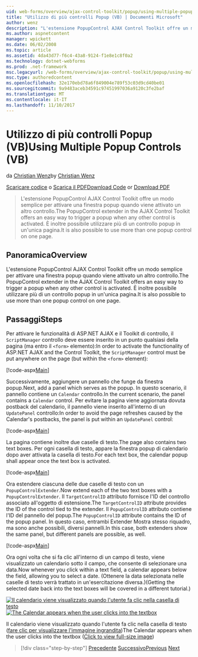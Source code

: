 ```yaml
---
uid: web-forms/overview/ajax-control-toolkit/popup/using-multiple-popup-controls-vb
title: "Utilizzo di più controlli Popup (VB) | Documenti Microsoft"
author: wenz
description: "L'estensione PopupControl AJAX Control Toolkit offre un modo semplice per attivare una finestra popup quando viene attivato un altro controllo. È inoltre possibile utilizzare m..."
ms.author: aspnetcontent
manager: wpickett
ms.date: 06/02/2008
ms.topic: article
ms.assetid: 4da43d77-f6c4-43a8-9124-f1e8e1c8f0a2
ms.technology: dotnet-webforms
ms.prod: .net-framework
msc.legacyurl: /web-forms/overview/ajax-control-toolkit/popup/using-multiple-popup-controls-vb
msc.type: authoredcontent
ms.openlocfilehash: 32e170ebd78a6f849004e789f53c03d9cd40be01
ms.sourcegitcommit: 9a9483aceb34591c97451997036a9120c3fe2baf
ms.translationtype: MT
ms.contentlocale: it-IT
ms.lasthandoff: 11/10/2017
---
```

<a name="using-multiple-popup-controls-vb"></a><span data-ttu-id="4674e-104">Utilizzo di più controlli Popup (VB)</span><span class="sxs-lookup"><span data-stu-id="4674e-104">Using Multiple Popup Controls (VB)</span></span>
====================
<span data-ttu-id="4674e-105">da [Christian Wenz](https://github.com/wenz)</span><span class="sxs-lookup"><span data-stu-id="4674e-105">by [Christian Wenz](https://github.com/wenz)</span></span>

<span data-ttu-id="4674e-106">[Scaricare codice](http://download.microsoft.com/download/9/3/f/93f8daea-bebd-4821-833b-95205389c7d0/PopupControl1.vb.zip) o [Scarica il PDF](http://download.microsoft.com/download/2/d/c/2dc10e34-6983-41d4-9c08-f78f5387d32b/popupcontrol1VB.pdf)</span><span class="sxs-lookup"><span data-stu-id="4674e-106">[Download Code](http://download.microsoft.com/download/9/3/f/93f8daea-bebd-4821-833b-95205389c7d0/PopupControl1.vb.zip) or [Download PDF](http://download.microsoft.com/download/2/d/c/2dc10e34-6983-41d4-9c08-f78f5387d32b/popupcontrol1VB.pdf)</span></span>

> <span data-ttu-id="4674e-107">L'estensione PopupControl AJAX Control Toolkit offre un modo semplice per attivare una finestra popup quando viene attivato un altro controllo.</span><span class="sxs-lookup"><span data-stu-id="4674e-107">The PopupControl extender in the AJAX Control Toolkit offers an easy way to trigger a popup when any other control is activated.</span></span> <span data-ttu-id="4674e-108">È inoltre possibile utilizzare più di un controllo popup in un'unica pagina.</span><span class="sxs-lookup"><span data-stu-id="4674e-108">It is also possible to use more than one popup control on one page.</span></span>


## <a name="overview"></a><span data-ttu-id="4674e-109">Panoramica</span><span class="sxs-lookup"><span data-stu-id="4674e-109">Overview</span></span>

<span data-ttu-id="4674e-110">L'estensione PopupControl AJAX Control Toolkit offre un modo semplice per attivare una finestra popup quando viene attivato un altro controllo.</span><span class="sxs-lookup"><span data-stu-id="4674e-110">The PopupControl extender in the AJAX Control Toolkit offers an easy way to trigger a popup when any other control is activated.</span></span> <span data-ttu-id="4674e-111">È inoltre possibile utilizzare più di un controllo popup in un'unica pagina.</span><span class="sxs-lookup"><span data-stu-id="4674e-111">It is also possible to use more than one popup control on one page.</span></span>

## <a name="steps"></a><span data-ttu-id="4674e-112">Passaggi</span><span class="sxs-lookup"><span data-stu-id="4674e-112">Steps</span></span>

<span data-ttu-id="4674e-113">Per attivare le funzionalità di ASP.NET AJAX e il Toolkit di controllo, il `ScriptManager` controllo deve essere inserito in un punto qualsiasi della pagina (ma entro il `<form>` elemento):</span><span class="sxs-lookup"><span data-stu-id="4674e-113">In order to activate the functionality of ASP.NET AJAX and the Control Toolkit, the `ScriptManager` control must be put anywhere on the page (but within the `<form>` element):</span></span>

[!code-aspx[Main](using-multiple-popup-controls-vb/samples/sample1.aspx)]

<span data-ttu-id="4674e-114">Successivamente, aggiungere un pannello che funge da finestra popup.</span><span class="sxs-lookup"><span data-stu-id="4674e-114">Next, add a panel which serves as the popup.</span></span> <span data-ttu-id="4674e-115">In questo scenario, il pannello contiene un `Calendar` controllo.</span><span class="sxs-lookup"><span data-stu-id="4674e-115">In the current scenario, the panel contains a `Calendar` control.</span></span> <span data-ttu-id="4674e-116">Per evitare la pagina viene aggiornata dovuta postback del calendario, il pannello viene inserito all'interno di un `UpdatePanel` controllo:</span><span class="sxs-lookup"><span data-stu-id="4674e-116">In order to avoid the page refreshes caused by the Calendar's postbacks, the panel is put within an `UpdatePanel` control:</span></span>

[!code-aspx[Main](using-multiple-popup-controls-vb/samples/sample2.aspx)]

<span data-ttu-id="4674e-117">La pagina contiene inoltre due caselle di testo.</span><span class="sxs-lookup"><span data-stu-id="4674e-117">The page also contains two text boxes.</span></span> <span data-ttu-id="4674e-118">Per ogni casella di testo, appare la finestra popup di calendario dopo aver attivata la casella di testo.</span><span class="sxs-lookup"><span data-stu-id="4674e-118">For each text box, the calendar popup shall appear once the text box is activated.</span></span>

[!code-aspx[Main](using-multiple-popup-controls-vb/samples/sample3.aspx)]

<span data-ttu-id="4674e-119">Ora estendere ciascuna delle due caselle di testo con un `PopupControlExtender`.</span><span class="sxs-lookup"><span data-stu-id="4674e-119">Now extend each of the two text boxes with a `PopupControlExtender`.</span></span> <span data-ttu-id="4674e-120">Il `TargetControlID` attributo fornisce l'ID del controllo associato all'oggetto di estensione.</span><span class="sxs-lookup"><span data-stu-id="4674e-120">The `TargetControlID` attribute provides the ID of the control tied to the extender.</span></span> <span data-ttu-id="4674e-121">Il `PopupControlID` attributo contiene l'ID del pannello del popup.</span><span class="sxs-lookup"><span data-stu-id="4674e-121">The `PopupControlID` attribute contains the ID of the popup panel.</span></span> <span data-ttu-id="4674e-122">In questo caso, entrambi Extender Mostra stesso riquadro, ma sono anche possibili, diversi pannelli.</span><span class="sxs-lookup"><span data-stu-id="4674e-122">In this case, both extenders show the same panel, but different panels are possible, as well.</span></span>

[!code-aspx[Main](using-multiple-popup-controls-vb/samples/sample4.aspx)]

<span data-ttu-id="4674e-123">Ora ogni volta che si fa clic all'interno di un campo di testo, viene visualizzato un calendario sotto il campo, che consente di selezionare una data.</span><span class="sxs-lookup"><span data-stu-id="4674e-123">Now whenever you click within a text field, a calendar appears below the field, allowing you to select a date.</span></span> <span data-ttu-id="4674e-124">(Ottenere la data selezionata nelle caselle di testo verrà trattato in un'esercitazione diversa.)</span><span class="sxs-lookup"><span data-stu-id="4674e-124">(Getting the selected date back into the text boxes will be covered in a different tutorial.)</span></span>


<span data-ttu-id="4674e-125">[![Il calendario viene visualizzato quando l'utente fa clic nella casella di testo](using-multiple-popup-controls-vb/_static/image2.png)](using-multiple-popup-controls-vb/_static/image1.png)</span><span class="sxs-lookup"><span data-stu-id="4674e-125">[![The Calendar appears when the user clicks into the textbox](using-multiple-popup-controls-vb/_static/image2.png)](using-multiple-popup-controls-vb/_static/image1.png)</span></span>

<span data-ttu-id="4674e-126">Il calendario viene visualizzato quando l'utente fa clic nella casella di testo ([fare clic per visualizzare l'immagine ingrandita](using-multiple-popup-controls-vb/_static/image3.png))</span><span class="sxs-lookup"><span data-stu-id="4674e-126">The Calendar appears when the user clicks into the textbox ([Click to view full-size image](using-multiple-popup-controls-vb/_static/image3.png))</span></span>

>[!div class="step-by-step"]
<span data-ttu-id="4674e-127">[Precedente](handling-postbacks-from-a-popup-control-without-an-updatepanel-cs.md)
[Successivo](handling-postbacks-from-a-popup-control-with-an-updatepanel-vb.md)</span><span class="sxs-lookup"><span data-stu-id="4674e-127">[Previous](handling-postbacks-from-a-popup-control-without-an-updatepanel-cs.md)
[Next](handling-postbacks-from-a-popup-control-with-an-updatepanel-vb.md)</span></span>
